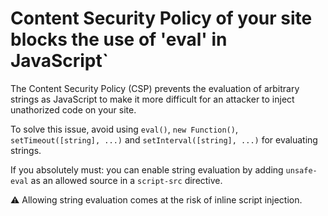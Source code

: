 # Content Security Policy of your site blocks the use of 'eval' in JavaScript`

The Content Security Policy (CSP) prevents the evaluation of arbitrary strings as JavaScript to make it more difficult for an attacker to inject unathorized code on your site.

To solve this issue, avoid using `eval()`, `new Function()`, `setTimeout([string], ...)` and `setInterval([string], ...)` for evaluating strings.

If you absolutely must: you can enable string evaluation by adding `unsafe-eval` as an allowed source in a `script-src` directive.

⚠️ Allowing string evaluation comes at the risk of inline script injection.